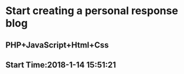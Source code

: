 # Start creating a personal response blog

## PHP+JavaScript+Html+Css
## Start Time:2018-1-14 15:51:21



